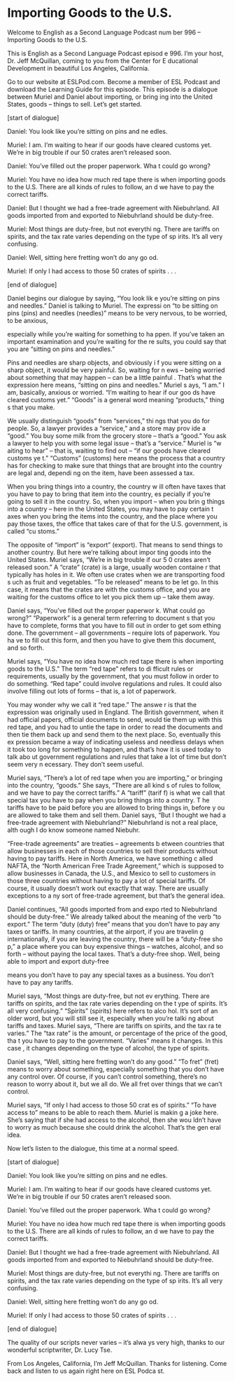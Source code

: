 # Importing Goods to the U.S.

Welcome to English as a Second Language Podcast num ber 996 – Importing Goods to the U.S.

This is English as a Second Language Podcast episod e 996. I’m your host, Dr. Jeff McQuillan, coming to you from the Center for E ducational Development in beautiful Los Angeles, California.

Go to our website at ESLPod.com. Become a member of  ESL Podcast and download the Learning Guide for this episode. This episode is a dialogue between Muriel and Daniel about importing, or bring ing into the United States, goods – things to sell. Let’s get started.

[start of dialogue]

Daniel: You look like you’re sitting on pins and ne edles.

Muriel: I am. I’m waiting to hear if our goods have  cleared customs yet. We’re in big trouble if our 50 crates aren’t released soon.

Daniel: You’ve filled out the proper paperwork. Wha t could go wrong?

Muriel: You have no idea how much red tape there is  when importing goods to the U.S. There are all kinds of rules to follow, an d we have to pay the correct tariffs.

Daniel: But I thought we had a free-trade agreement  with Niebuhrland. All goods imported from and exported to Niebuhrland should be  duty-free.

Muriel: Most things are duty-free, but not everythi ng. There are tariffs on spirits, and the tax rate varies depending on the type of sp irits. It’s all very confusing.

Daniel: Well, sitting here fretting won’t do any go od.

Muriel: If only I had access to those 50 crates of spirits . . .

[end of dialogue]

Daniel begins our dialogue by saying, “You look lik e you’re sitting on pins and needles.” Daniel is talking to Muriel. The expressi on “to be sitting on pins (pins) and needles (needles)” means to be very nervous, to  be worried, to be anxious,

especially while you’re waiting for something to ha ppen. If you’ve taken an important examination and you’re waiting for the re sults, you could say that you are “sitting on pins and needles.”

Pins and needles are sharp objects, and obviously i f you were sitting on a sharp object, it would be very painful. So, waiting for n ews – being worried about something that may happen – can be a little painful . That’s what the expression here means, “sitting on pins and needles.” Muriel s ays, “I am.” I am, basically, anxious or worried. “I’m waiting to hear if our goo ds have cleared customs yet.” “Goods” is a general word meaning “products,” thing s that you make.

We usually distinguish “goods” from “services,” thi ngs that you do for people. So, a lawyer provides a “service,” and a store may prov ide a “good.” You buy some milk from the grocery store – that’s a “good.” You ask a lawyer to help you with some legal issue – that’s a “service.” Muriel is “w aiting to hear” – that is, waiting to find out – “if our goods have cleared customs ye t.” “Customs” (customs) here means the process that a country has for checking to make sure that things that are brought into the country are legal and, dependi ng on the item, have been assessed a tax.

When you bring things into a country, the country w ill often have taxes that you have to pay to bring that item into the country, es pecially if you’re going to sell it in the country. So, when you import – when you brin g things into a country – here in the United States, you may have to pay certain t axes when you bring the items into the country, and the place where you pay those  taxes, the office that takes care of that for the U.S. government, is called “cu stoms.”

The opposite of “import” is “export” (export). That  means to send things to another country. But here we’re talking about impor ting goods into the United States. Muriel says, “We’re in big trouble if our 5 0 crates aren’t released soon.” A “crate” (crate) is a large, usually wooden containe r that typically has holes in it. We often use crates when we are transporting food s uch as fruit and vegetables. “To be released” means to be let go. In this case, it means that the crates are with the customs office, and you are waiting for the customs office to let you pick them up – take them away.

Daniel says, “You’ve filled out the proper paperwor k. What could go wrong?” “Paperwork” is a general term referring to document s that you have to complete, forms that you have to fill out in order to get som ething done. The government – all governments – require lots of paperwork. You ha ve to fill out this form, and then you have to give them this document, and so forth.

Muriel says, “You have no idea how much red tape there is when importing goods to the U.S.” The term “red tape” refers to di fficult rules or requirements, usually by the government, that you must follow in order to do something. “Red tape” could involve regulations and rules. It could  also involve filling out lots of forms – that is, a lot of paperwork.

You may wonder why we call it “red tape.” The answe r is that the expression was originally used in England. The British government,  when it had official papers, official documents to send, would tie them up with this red tape, and you had to untie the tape in order to read the documents and then tie them back up and send them to the next place. So, eventually this ex pression became a way of indicating useless and needless delays when it took  too long for something to happen, and that’s how it is used today to talk abo ut government regulations and rules that take a lot of time but don’t seem very n ecessary. They don’t seem useful.

Muriel says, “There’s a lot of red tape when you are importing,” or bringing into the country, “goods.” She says, “There are all kind s of rules to follow, and we have to pay the correct tariffs.” A “tariff” (tarif f) is what we call that special tax you have to pay when you bring things into a country. T he tariffs have to be paid before you are allowed to bring things in, before y ou are allowed to take them and sell them. Daniel says, “But I thought we had a  free-trade agreement with Niebuhrland?” Niebuhrland is not a real place, alth ough I do know someone named Niebuhr.

“Free-trade agreements” are treaties – agreements b etween countries that allow businesses in each of those countries to sell their  products without having to pay tariffs. Here in North America, we have something c alled NAFTA, the “North American Free Trade Agreement,” which is supposed to allow businesses in Canada, the U.S., and Mexico to sell to customers in those three countries without having to pay a lot of special tariffs. Of course, it usually doesn’t work out exactly that way. There are usually exceptions to a ny sort of free-trade agreement, but that’s the general idea.

Daniel continues, “All goods imported from and expo rted to Niebuhrland should be duty-free.” We already talked about the meaning of the verb “to export.” The term “duty (duty) free” means that you don’t have to pay any taxes or tariffs. In many countries, at the airport, if you are travelin g internationally, if you are leaving the country, there will be a “duty-free sho p,” a place where you can buy expensive things – watches, alcohol, and so forth –  without paying the local taxes. That’s a duty-free shop. Well, being able to  import and export duty-free

means you don’t have to pay any special taxes as a business. You don’t have to pay any tariffs.

Muriel says, “Most things are duty-free, but not ev erything. There are tariffs on spirits, and the tax rate varies depending on the t ype of spirits. It’s all very confusing.” “Spirits” (spirits) here refers to alco hol. It’s sort of an older word, but you will still see it, especially when you’re talki ng about tariffs and taxes. Muriel says, “There are tariffs on spirits, and the tax ra te varies.” The “tax rate” is the amount, or percentage of the price of the good, tha t you have to pay to the government. “Varies” means it changes. In this case , it changes depending on the type of alcohol, the type of spirits.

Daniel says, “Well, sitting here fretting won’t do any good.” “To fret” (fret) means to worry about something, especially something that  you don’t have any control over. Of course, if you can’t control something, there’s no reason to worry about it, but we all do. We all fret over things that we can’t control.

Muriel says, “If only I had access to those 50 crat es of spirits.” “To have access to” means to be able to reach them. Muriel is makin g a joke here. She’s saying that if she had access to the alcohol, then she wou ldn’t have to worry as much because she could drink the alcohol. That’s the gen eral idea.

Now let’s listen to the dialogue, this time at a normal speed.

[start of dialogue]

Daniel: You look like you’re sitting on pins and ne edles.

Muriel: I am. I’m waiting to hear if our goods have  cleared customs yet. We’re in big trouble if our 50 crates aren’t released soon.

Daniel: You’ve filled out the proper paperwork. Wha t could go wrong?

Muriel: You have no idea how much red tape there is  when importing goods to the U.S. There are all kinds of rules to follow, an d we have to pay the correct tariffs.

Daniel: But I thought we had a free-trade agreement  with Niebuhrland. All goods imported from and exported to Niebuhrland should be  duty-free.

Muriel: Most things are duty-free, but not everythi ng. There are tariffs on spirits, and the tax rate varies depending on the type of sp irits. It’s all very confusing.

 Daniel: Well, sitting here fretting won’t do any go od.

Muriel: If only I had access to those 50 crates of spirits . . .

[end of dialogue]

The quality of our scripts never varies – it’s alwa ys very high, thanks to our wonderful scriptwriter, Dr. Lucy Tse.

From Los Angeles, California, I’m Jeff McQuillan. Thanks for listening. Come back and listen to us again right here on ESL Podca st.

